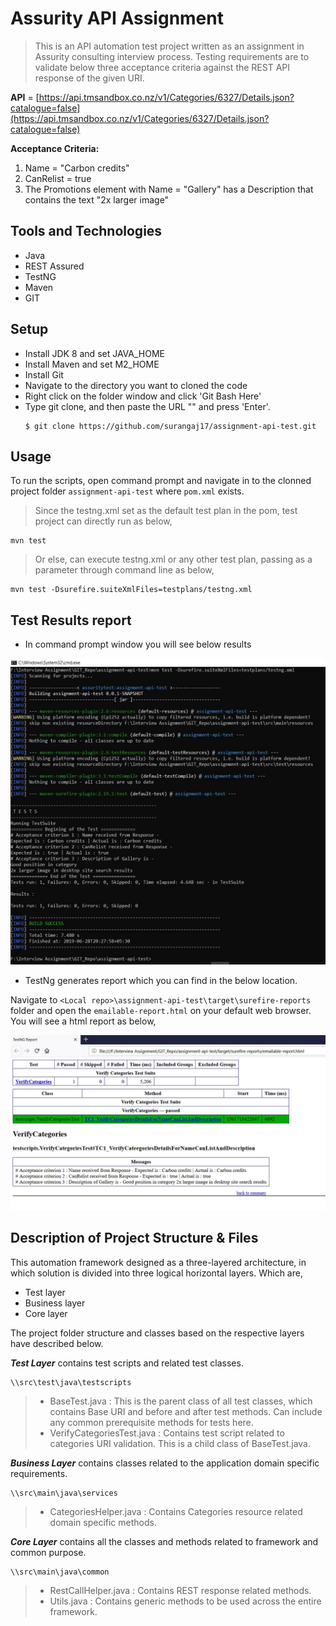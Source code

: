 # Assurity API Assignment

>This is an API automation test project written as an assignment in Assurity consulting interview process. 
Testing requirements are to validate below three acceptance criteria against the REST API response of the given URI.

 **API** = [https://api.tmsandbox.co.nz/v1/Categories/6327/Details.json?catalogue=false](https://api.tmsandbox.co.nz/v1/Categories/6327/Details.json?catalogue=false)

 

**Acceptance Criteria:**

1. Name = "Carbon credits"
2. CanRelist = true
3. The Promotions element with Name = "Gallery" has a Description that contains the text "2x larger image"

## Tools and Technologies
* Java
* REST Assured
* TestNG
* Maven
* GIT

## Setup

* Install JDK 8 and set JAVA_HOME
* Install Maven and set M2_HOME
* Install Git
* Navigate to the directory you want to cloned the code
* Right click on the folder window and click 'Git Bash Here'
* Type git clone, and then paste the URL "" and press 'Enter'.
  ```
  $ git clone https://github.com/surangaj17/assignment-api-test.git
  ```





## Usage
To run the scripts, open command prompt and navigate in to the clonned project folder `assignment-api-test` where `pom.xml` exists.

> Since the testng.xml set as the default test plan in the pom, test project can directly run as below,
```
mvn test 

```
>Or else, can execute testng.xml or any other test plan, passing as a parameter through command line as below,


```
mvn test -Dsurefire.suiteXmlFiles=testplans/testng.xml

```
## Test Results report

* In command prompt window  you will see below results

![picture alt](https://raw.githubusercontent.com/surangaj17/assignment-api-test/master/readmecontent/commandline_results.JPG "Command prompt results")


* TestNg generates report which you can find in the below location.

Navigate to `<Local repo>\assignment-api-test\target\surefire-reports` folder and open the `emailable-report.html` on your default web browser. You will see a html report as below,

![picture alt](https://raw.githubusercontent.com/surangaj17/assignment-api-test/master/readmecontent/emailable-report.JPG "emailable-report.html")



## Description of Project Structure & Files

This automation framework designed as a three-layered architecture, in which solution is divided into three logical horizontal layers. Which are,
* Test layer
* Business layer
* Core layer

The project folder structure and classes based on the respective layers have described below.

***Test Layer*** contains test scripts and related test classes. 
```
\\src\test\java\testscripts
```
> * BaseTest.java : This is the parent class of all test classes, which contains Base URI and before and after test methods. Can include any common prerequisite methods for tests here.
> * VerifyCategoriesTest.java : Contains test script related to categories URI validation. This is a child class of BaseTest.java.

***Business Layer*** contains classes related to the application domain specific requirements.
```
\\src\main\java\services
```
> * CategoriesHelper.java : Contains Categories resource related domain specific methods.


***Core Layer*** contains all the classes and methods related to framework and common purpose. 
```
\\src\main\java\common
```
> * RestCallHelper.java : Contains REST response related methods.
> * Utils.java : Contains generic methods to be used across the entire framework.
